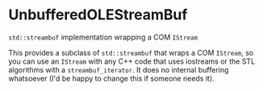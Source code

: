 # UnbufferedOLEStreamBuf
`std::streambuf` implementation wrapping a COM `IStream`

This provides a subclass of `std::streambuf` that wraps a COM `IStream`, so you can use an `IStream` with any C++ code that uses iostreams or the STL algorithms with a `streambuf_iterator`. It does no internal buffering whatsoever (I'd be happy to change this if someone needs it).
